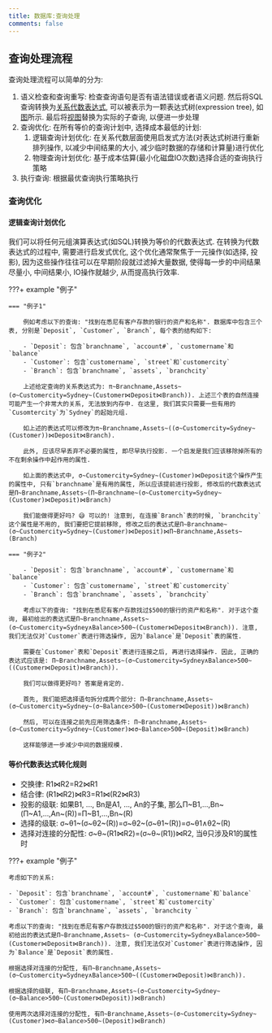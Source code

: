 ```yaml
---
title: 数据库:查询处理
comments: false
---
```


## 查询处理流程

查询处理流程可以简单的分为:

1. 语义检查和查询重写: 检查查询语句是否有语法错误或者语义问题. 然后将SQL查询转换为[关系代数表达式](/database/relational-algebra), 可以被表示为一颗表达式树(expression tree), 如[图](https://img.ricolxwz.io/a99283244cfa79f7c7629924cc0cff5d.png)所示. 最后将[视图](/database/advanced-sql/#view)替换为实际的子查询, 以便进一步处理
2. 查询优化: 在所有等价的查询计划中, 选择成本最低的计划:
    1. 逻辑查询计划优化: 在关系代数层面使用启发式方法(对表达式树进行重新排列操作, 以减少中间结果的大小, 减少临时数据的存储和计算量)进行优化
    2. 物理查询计划优化: 基于成本估算(最小化磁盘IO次数)选择合适的查询执行策略
3. 执行查询: 根据最优查询执行策略执行

### 查询优化

#### 逻辑查询计划优化

我们可以将任何元组演算表达式(如SQL)转换为等价的代数表达式. 在转换为代数表达式的过程中, 需要进行启发式优化, 这个优化通常聚焦于一元操作(如选择, 投影), 因为这些操作往往可以在早期阶段就过滤掉大量数据, 使得每一步的中间结果尽量小, 中间结果小, IO操作就越少, 从而提高执行效率.

???+ example "例子"

    === "例子1"

        例如考虑以下的查询: "找到在悉尼有客户存款的银行的资产和名称". 数据库中包含三个表, 分别是`Deposit`, `Customer`, `Branch`, 每个表的结构如下:

        - `Deposit`: 包含`branchname`, `account#`, `customername`和`balance`
        - `Customer`: 包含`customername`, `street`和`customercity`
        - `Branch`: 包含`branchname`, `assets`, `branchcity`

        上述给定查询的关系表达式为: π~Branchname,Assets~(σ~Customercity=Sydney~(Customer⋈Deposit⋈Branch)). 上述三个表的自然连接可能产生一个非常大的关系, 无法放到内存中. 在这里, 我们其实只需要一些有用的`Cusomtercity`为`Sydney`的起始元组.

        如上述的表达式可以修改为π~Branchname,Assets~((σ~Customercity=Sydney~(Customer))⋈Deposit⋈Branch).

        此外, 应该尽早丢弃不必要的属性, 即尽早执行投影. 一个启发是我们应该移除掉所有的不在剩余操作中起作用的属性. 

        如上面的表达式中, σ~Customercity=Sydney~(Customer)⋈Deposit这个操作产生的属性中, 只有`branchname`是有用的属性, 所以应该提前进行投影, 修改后的代数表达式是Π~Branchname,Assets~(Π~Branchname~(σ~Customercity=Sydney~(Customer)⋈Deposit)⋈Branch)

        我们能做得更好吗? 😅 可以的! 注意到, 在连接`Branch`表的时候, `branchcity`这个属性是不用的, 我们要把它提前移除, 修改之后的表达式是Π~Branchname~(σ~Customercity=Sydney~(Customer)⋈Deposit)⋈Π~Branchname,Assets~(Branch)

    === "例子2"

        - `Deposit`: 包含`branchname`, `account#`, `customername`和`balance`
        - `Customer`: 包含`customername`, `street`和`customercity`
        - `Branch`: 包含`branchname`, `assets`, `branchcity`

		考虑以下的查询: "找到在悉尼有客户存款找过$500的银行的资产和名称". 对于这个查询, 最初给出的表达式是Π~Branchname,Assets~ (σ~Customercity=Sydney∧Balance>500~(Customer⋈Deposit⋈Branch)). 注意, 我们无法仅对`Customer`表进行筛选操作, 因为`Balance`是`Deposit`表的属性. 

        需要在`Customer`表和`Deposit`表进行连接之后, 再进行选择操作. 因此, 正确的表达式应该是: Π~Branchname,Assets~(σ~Customercity=Sydney∧Balance>500~((Customer⋈Deposit)⋈Branch)).
        
        我们可以做得更好吗? 答案是肯定的. 

        首先, 我们能把选择语句拆分成两个部分: Π~Branchname,Assets~(σ~Customercity=Sydney~(σ~Balance>500~(Customer⋈Deposit))⋈Branch)

        然后, 可以在连接之前先应用筛选条件: Π~Branchname,Assets~(σ~Customercity=Sydney~(Customer)⋈σ~Balance>500~(Deposit)⋈Branch)

        这样能够进一步减少中间的数据规模. 

#### 等价代数表达式转化规则

- 交换律: R1⋈R2=R2⋈R1
- 结合律: (R1⋈R2)⋈R3=R1⋈(R2⋈R3)
- 投影的级联: 如果B1, ..., Bn是A1, ..., An的子集, 那么Π~B1,...,Bn~(Π~A1,...,An~(R))=Π~B1,...,Bn~(R)
- 选择的级联: σ~θ1~(σ~θ2~(R))=σ~θ2~(σ~θ1~(R))=σ~θ1∧θ2~(R)
- 选择对连接的分配性: σ~θ~(R1⋈R2)=(σ~θ~(R1))⋈R2, 当θ只涉及R1的属性时

???+ example "例子"

    考虑如下的关系: 

    - `Deposit`: 包含`branchname`, `account#`, `customername`和`balance`
    - `Customer`: 包含`customername`, `street`和`customercity`
    - `Branch`: 包含`branchname`, `assets`, `branchcity `

    考虑以下的查询: "找到在悉尼有客户存款找过$500的银行的资产和名称". 对于这个查询, 最初给出的表达式是Π~Branchname,Assets~ (σ~Customercity=Sydney∧Balance>500~(Customer⋈Deposit⋈Branch)). 注意, 我们无法仅对`Customer`表进行筛选操作, 因为`Balance`是`Deposit`表的属性. 

    根据选择对连接的分配性, 有Π~Branchname,Assets~(σ~Customercity=Sydney∧Balance>500~((Customer⋈Deposit)⋈Branch)).

    根据选择的级联, 有Π~Branchname,Assets~(σ~Customercity=Sydney~(σ~Balance>500~(Customer⋈Deposit))⋈Branch)

    使用两次选择对连接的分配性, 有Π~Branchname,Assets~(σ~Customercity=Sydney~(Customer)⋈σ~Balance>500~(Deposit)⋈Branch)
